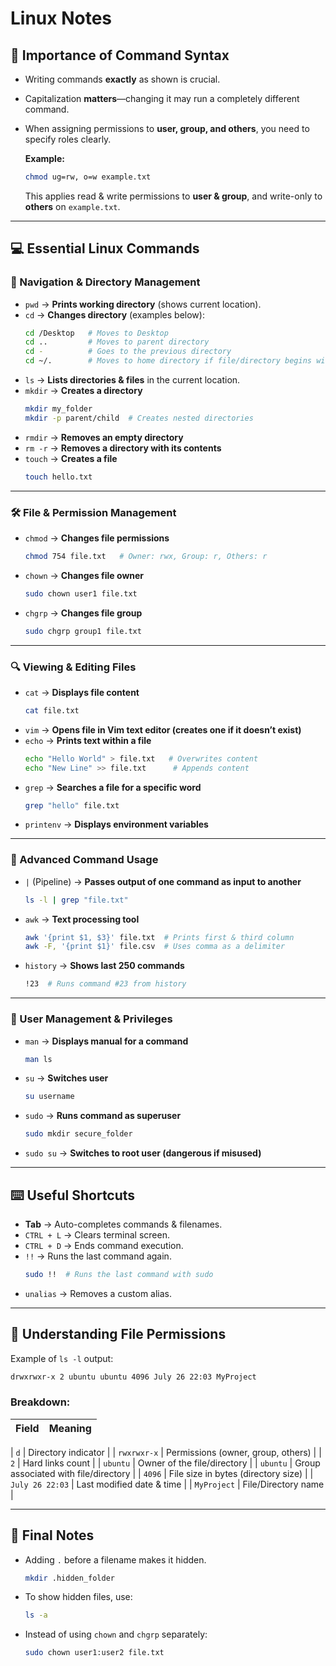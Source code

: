 # Linux Notes

## **📌 Importance of Command Syntax**
- Writing commands **exactly** as shown is crucial.
- Capitalization **matters**—changing it may run a completely different command.
- When assigning permissions to **user, group, and others**, you need to specify roles clearly.
  
  **Example:**
  ```sh
  chmod ug=rw, o=w example.txt
  ```
  This applies read & write permissions to **user & group**, and write-only to **others** on `example.txt`.

---
## **💻 Essential Linux Commands**

### **📂 Navigation & Directory Management**
- `pwd` → **Prints working directory** (shows current location).
- `cd` → **Changes directory** (examples below):
  ```sh
  cd /Desktop   # Moves to Desktop
  cd ..         # Moves to parent directory
  cd -          # Goes to the previous directory
  cd ~/.        # Moves to home directory if file/directory begins with .
  ```
- `ls` → **Lists directories & files** in the current location.
- `mkdir` → **Creates a directory**
  ```sh
  mkdir my_folder
  mkdir -p parent/child  # Creates nested directories
  ```
- `rmdir` → **Removes an empty directory**
- `rm -r` → **Removes a directory with its contents**
- `touch` → **Creates a file**
  ```sh
  touch hello.txt
  ```

---
### **🛠 File & Permission Management**
- `chmod` → **Changes file permissions**
  ```sh
  chmod 754 file.txt   # Owner: rwx, Group: r, Others: r
  ```
- `chown` → **Changes file owner**
  ```sh
  sudo chown user1 file.txt
  ```
- `chgrp` → **Changes file group**
  ```sh
  sudo chgrp group1 file.txt
  ```

---
### **🔍 Viewing & Editing Files**
- `cat` → **Displays file content**
  ```sh
  cat file.txt
  ```
- `vim` → **Opens file in Vim text editor (creates one if it doesn’t exist)**
- `echo` → **Prints text within a file**
  ```sh
  echo "Hello World" > file.txt   # Overwrites content
  echo "New Line" >> file.txt      # Appends content
  ```
- `grep` → **Searches a file for a specific word**
  ```sh
  grep "hello" file.txt
  ```
- `printenv` → **Displays environment variables**

---
### **🔗 Advanced Command Usage**
- `|` (Pipeline) → **Passes output of one command as input to another**
  ```sh
  ls -l | grep "file.txt"
  ```
- `awk` → **Text processing tool**
  ```sh
  awk '{print $1, $3}' file.txt  # Prints first & third column
  awk -F, '{print $1}' file.csv  # Uses comma as a delimiter
  ```
- `history` → **Shows last 250 commands**
  ```sh
  !23  # Runs command #23 from history
  ```

---
### **🔑 User Management & Privileges**
- `man` → **Displays manual for a command**
  ```sh
  man ls
  ```
- `su` → **Switches user**
  ```sh
  su username
  ```
- `sudo` → **Runs command as superuser**
  ```sh
  sudo mkdir secure_folder
  ```
- `sudo su` → **Switches to root user (dangerous if misused)**

---
## **⌨️ Useful Shortcuts**
- **Tab** → Auto-completes commands & filenames.
- `CTRL + L` → Clears terminal screen.
- `CTRL + D` → Ends command execution.
- `!!` → Runs the last command again.
  ```sh
  sudo !!  # Runs the last command with sudo
  ```
- `unalias` → Removes a custom alias.

---
## **📝 Understanding File Permissions**
Example of `ls -l` output:
```sh
drwxrwxr-x 2 ubuntu ubuntu 4096 July 26 22:03 MyProject
```
### **Breakdown:**
| Field | Meaning |
|--------|-----------------|

| `d` | Directory indicator |
| `rwxrwxr-x` | Permissions (owner, group, others) |
| `2` | Hard links count |
| `ubuntu` | Owner of the file/directory |
| `ubuntu` | Group associated with file/directory |
| `4096` | File size in bytes (directory size) |
| `July 26 22:03` | Last modified date & time |
| `MyProject` | File/Directory name |

---
## **📜 Final Notes**
- Adding `.` before a filename makes it hidden.
  ```sh
  mkdir .hidden_folder
  ```
- To show hidden files, use:
  ```sh
  ls -a
  ```
- Instead of using `chown` and `chgrp` separately:
  ```sh
  sudo chown user1:user2 file.txt
  ```

